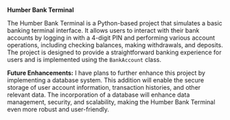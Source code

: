**Humber Bank Terminal**

The Humber Bank Terminal is a Python-based project that simulates a basic banking terminal interface. It allows users to interact with their bank accounts by logging in with a 4-digit PIN and performing various account operations, including checking balances, making withdrawals, and deposits. The project is designed to provide a straightforward banking experience for users and is implemented using the `BankAccount` class.

**Future Enhancements:** I have plans to further enhance this project by implementing a database system. This addition will enable the secure storage of user account information, transaction histories, and other relevant data. The incorporation of a database will enhance data management, security, and scalability, making the Humber Bank Terminal even more robust and user-friendly.
